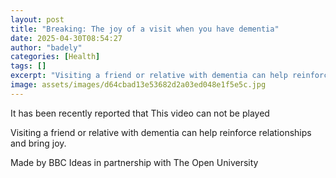 ```yaml
---
layout: post
title: "Breaking: The joy of a visit when you have dementia"
date: 2025-04-30T08:54:27
author: "badely"
categories: [Health]
tags: []
excerpt: "Visiting a friend or relative with dementia can help reinforce relationships and bring joy."
image: assets/images/d64cbad13e53682d2a03ed048e1f5e5c.jpg
---
```


It has been recently reported that This video can not be played

Visiting a friend or relative with dementia can help reinforce relationships and bring joy.

Made by BBC Ideas in partnership with The Open University

